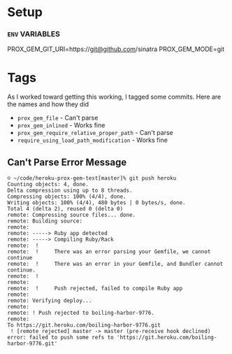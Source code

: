 

# Setup

### `ENV` VARIABLES
PROX_GEM_GIT_URI=https://git@github.com/sinatra
PROX_GEM_MODE=git


# Tags

As I worked toward getting this working, I tagged some commits.  Here are the names and how they did

* `prox_gem_file` - Can't parse
* `prox_gem_inlined` - Works fine
* `prox_gem_require_relative_proper_path` - Can't parse
* `require_using_load_path_modification` - Works fine

## Can't Parse Error Message

```
☺ ~/code/heroku-prox-gem-test[master]% git push heroku
Counting objects: 4, done.
Delta compression using up to 8 threads.
Compressing objects: 100% (4/4), done.
Writing objects: 100% (4/4), 480 bytes | 0 bytes/s, done.
Total 4 (delta 2), reused 0 (delta 0)
remote: Compressing source files... done.
remote: Building source:
remote:
remote: -----> Ruby app detected
remote: -----> Compiling Ruby/Rack
remote:  !
remote:  !     There was an error parsing your Gemfile, we cannot continue
remote:  !     There was an error in your Gemfile, and Bundler cannot continue.
remote:  !
remote:
remote:  !     Push rejected, failed to compile Ruby app
remote:
remote: Verifying deploy...
remote:
remote: ! Push rejected to boiling-harbor-9776.
remote:
To https://git.heroku.com/boiling-harbor-9776.git
 ! [remote rejected] master -> master (pre-receive hook declined)
error: failed to push some refs to 'https://git.heroku.com/boiling-harbor-9776.git'
```
